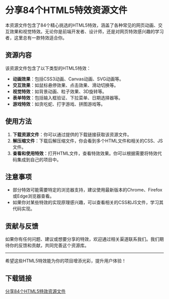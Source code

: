 # 分享84个HTML5特效资源文件

本资源文件包含了84个精心挑选的HTML5特效，涵盖了各种常见的网页动画、交互效果和视觉特效。无论你是前端开发者、设计师，还是对网页特效感兴趣的学习者，这里总有一款特效适合你。

## 资源内容

该资源文件包含了以下类型的HTML5特效：

- **动画效果**：包括CSS3动画、Canvas动画、SVG动画等。
- **交互效果**：如鼠标悬停效果、点击效果、滑动切换等。
- **视觉特效**：如背景动画、粒子效果、3D旋转等。
- **表单特效**：包括输入框验证、下拉菜单、日期选择器等。
- **游戏特效**：如贪吃蛇、打字游戏、拼图游戏等。

## 使用方法

1. **下载资源文件**：你可以通过提供的下载链接获取该资源文件。
2. **解压缩文件**：下载后解压缩文件，你会看到多个HTML文件和相关的CSS、JS文件。
3. **查看和使用特效**：打开HTML文件，查看特效效果。你可以根据需要将特效代码集成到自己的项目中。

## 注意事项

- 部分特效可能需要特定的浏览器支持，建议使用最新版本的Chrome、Firefox或Edge浏览器查看。
- 如果你对某些特效的实现原理感兴趣，可以查看相关的CSS和JS文件，学习其代码实现。

## 贡献与反馈

如果你有任何问题、建议或想要分享的特效，欢迎通过相关渠道联系我们。我们期待你的反馈和贡献，共同完善这个资源库。

---

希望这些HTML5特效能为你的项目增添光彩，提升用户体验！

## 下载链接

[分享84个HTML5特效资源文件](https://pan.quark.cn/s/ef965d03d6b9)